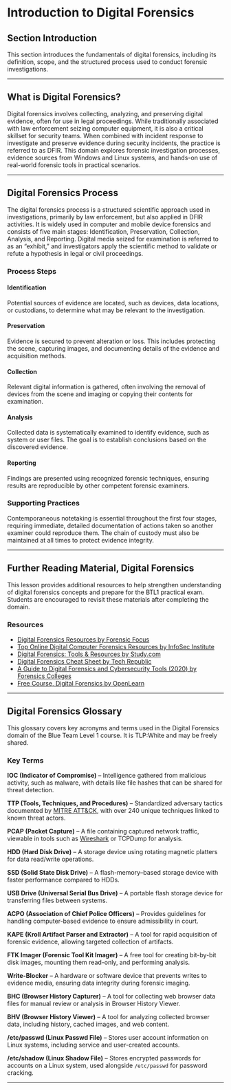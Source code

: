 # Introduction to Digital Forensics

## Section Introduction

This section introduces the fundamentals of digital forensics, including its definition, scope, and the structured process used to conduct forensic investigations.

***

## What is Digital Forensics?

Digital forensics involves collecting, analyzing, and preserving digital evidence, often for use in legal proceedings. While traditionally associated with law enforcement seizing computer equipment, it is also a critical skillset for security teams. When combined with incident response to investigate and preserve evidence during security incidents, the practice is referred to as DFIR. This domain explores forensic investigation processes, evidence sources from Windows and Linux systems, and hands-on use of real-world forensic tools in practical scenarios.

***

## Digital Forensics Process

The digital forensics process is a structured scientific approach used in investigations, primarily by law enforcement, but also applied in DFIR activities. It is widely used in computer and mobile device forensics and consists of five main stages: Identification, Preservation, Collection, Analysis, and Reporting. Digital media seized for examination is referred to as an “exhibit,” and investigators apply the scientific method to validate or refute a hypothesis in legal or civil proceedings.

### Process Steps

#### Identification

Potential sources of evidence are located, such as devices, data locations, or custodians, to determine what may be relevant to the investigation.

#### Preservation

Evidence is secured to prevent alteration or loss. This includes protecting the scene, capturing images, and documenting details of the evidence and acquisition methods.

#### Collection

Relevant digital information is gathered, often involving the removal of devices from the scene and imaging or copying their contents for examination.

#### Analysis

Collected data is systematically examined to identify evidence, such as system or user files. The goal is to establish conclusions based on the discovered evidence.

#### Reporting

Findings are presented using recognized forensic techniques, ensuring results are reproducible by other competent forensic examiners.

### Supporting Practices

Contemporaneous notetaking is essential throughout the first four stages, requiring immediate, detailed documentation of actions taken so another examiner could reproduce them. The chain of custody must also be maintained at all times to protect evidence integrity.

***

## Further Reading Material, Digital Forensics

This lesson provides additional resources to help strengthen understanding of digital forensics concepts and prepare for the BTL1 practical exam. Students are encouraged to revisit these materials after completing the domain.

### Resources

* [Digital Forensics Resources by Forensic Focus](https://www.forensicfocus.com/articles/digital-forensics-resources/)
* [Top Online Digital Computer Forensics Resources by InfoSec Institute](https://www.infosecinstitute.com/resources/digital-forensics/)
* [Digital Forensics: Tools & Resources by Study.com](https://study.com/academy/lesson/digital-forensics-tools-resources.html)
* [Digital Forensics Cheat Sheet by Tech Republic](https://www.techrepublic.com/article/digital-forensics-the-smart-persons-guide/)
* [A Guide to Digital Forensics and Cybersecurity Tools (2020) by Forensics Colleges](https://www.forensicscolleges.com/blog/resources/guide-digital-forensics-tools)
* [Free Course, Digital Forensics by OpenLearn](https://www.open.edu/openlearn/science-maths-technology/digital-forensics/content-section-0?active-tab=description-tab)

***

## Digital Forensics Glossary

This glossary covers key acronyms and terms used in the Digital Forensics domain of the Blue Team Level 1 course. It is TLP:White and may be freely shared.

### Key Terms

**IOC (Indicator of Compromise)** – Intelligence gathered from malicious activity, such as malware, with details like file hashes that can be shared for threat detection.

**TTP (Tools, Techniques, and Procedures)** – Standardized adversary tactics documented by [MITRE ATT\&CK](https://attack.mitre.org/), with over 240 unique techniques linked to known threat actors.

**PCAP (Packet Capture)** – A file containing captured network traffic, viewable in tools such as [Wireshark](https://www.wireshark.org/) or TCPDump for analysis.

**HDD (Hard Disk Drive)** – A storage device using rotating magnetic platters for data read/write operations.

**SSD (Solid State Disk Drive)** – A flash-memory–based storage device with faster performance compared to HDDs.

**USB Drive (Universal Serial Bus Drive)** – A portable flash storage device for transferring files between systems.

**ACPO (Association of Chief Police Officers)** – Provides guidelines for handling computer-based evidence to ensure admissibility in court.

**KAPE (Kroll Artifact Parser and Extractor)** – A tool for rapid acquisition of forensic evidence, allowing targeted collection of artifacts.

**FTK Imager (Forensic Tool Kit Imager)** – A free tool for creating bit-by-bit disk images, mounting them read-only, and performing analysis.

**Write-Blocker** – A hardware or software device that prevents writes to evidence media, ensuring data integrity during forensic imaging.

**BHC (Browser History Capturer)** – A tool for collecting web browser data files for manual review or analysis in Browser History Viewer.

**BHV (Browser History Viewer)** – A tool for analyzing collected browser data, including history, cached images, and web content.

**/etc/passwd (Linux Passwd File)** – Stores user account information on Linux systems, including service and user-created accounts.

**/etc/shadow (Linux Shadow File)** – Stores encrypted passwords for accounts on a Linux system, used alongside `/etc/passwd` for password cracking.

***
